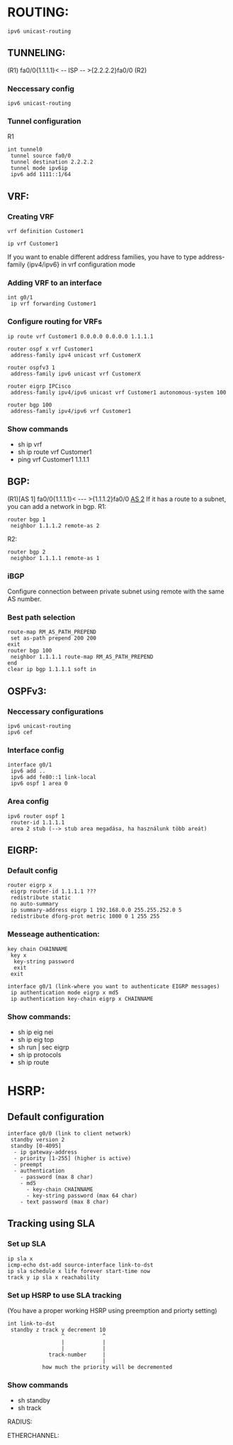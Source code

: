 # ROUTING:
```
ipv6 unicast-routing
```

## TUNNELING:
(R1) fa0/0{1.1.1.1}< -- ISP -- >{2.2.2.2}fa0/0 (R2)
### Neccessary config
```
ipv6 unicast-routing
```

### Tunnel configuration
R1
```
int tunnel0 
 tunnel source fa0/0
 tunnel destination 2.2.2.2
 tunnel mode ipv6ip
 ipv6 add 1111::1/64
```

## VRF:
### Creating VRF
```
vrf definition Customer1
```

```
ip vrf Customer1
```

If you want to enable different address families, you have to type address-family {ipv4/ipv6} in vrf configuration mode

### Adding VRF to an interface
```
int g0/1
 ip vrf forwarding Customer1
```

### Configure routing for VRFs
```
ip route vrf Customer1 0.0.0.0 0.0.0.0 1.1.1.1
```

```
router ospf x vrf Customer1
 address-family ipv4 unicast vrf CustomerX

router ospfv3 1 
 address-family ipv6 unicast vrf CustomerX
```

```
router eigrp IPCisco
 address-family ipv4/ipv6 unicast vrf Customer1 autonomous-system 100
```

```
router bgp 100
 address-family ipv4/ipv6 vrf Customer1
```



### Show commands
- sh ip vrf
- sh ip route vrf Customer1 
- ping vrf Customer1 1.1.1.1

## BGP:
(R1)[AS 1] fa0/0{1.1.1.1}< --- >{1.1.1.2}fa0/0 [AS 2](R2)
If it has a route to a subnet, you can add a network in bgp.
R1:
```
router bgp 1
 neighbor 1.1.1.2 remote-as 2
```

R2:
```
router bgp 2
 neighbor 1.1.1.1 remote-as 1
```

### iBGP
Configure connection between private subnet using remote with the same AS number. 

### Best path selection
```
route-map RM_AS_PATH_PREPEND
 set as-path prepend 200 200
exit
router bgp 100
 neighbor 1.1.1.1 route-map RM_AS_PATH_PREPEND
end
clear ip bgp 1.1.1.1 soft in
```

## OSPFv3:
### Neccessary configurations
```
ipv6 unicast-routing
ipv6 cef
```
### Interface config
```
interface g0/1
 ipv6 add ..
 ipv6 add fe80::1 link-local
 ipv6 ospf 1 area 0
```
### Area config
```
ipv6 router ospf 1
 router-id 1.1.1.1
 area 2 stub (--> stub area megadása, ha használunk több areát)
```

## EIGRP:
### Default config
```
router eigrp x
 eigrp router-id 1.1.1.1 ???
 redistribute static
 no auto-summary
 ip summary-address eigrp 1 192.168.0.0 255.255.252.0 5
 redistribute dforg-prot metric 1000 0 1 255 255 
```

### Messeage authentication:
```
key chain CHAINNAME
 key x
  key-string password
  exit
 exit
```

```
interface g0/1 (link-where you want to authenticate EIGRP messages)
 ip authentication mode eigrp x md5
 ip authentication key-chain eigrp x CHAINNAME
```

### Show commands:
- sh ip eig nei
- sh ip eig top
- sh run | sec eigrp
- sh ip protocols
- sh ip route


# HSRP:
## Default configuration
```
interface g0/0 (link to client network)
 standby version 2
 standby [0-4095] 
  - ip gateway-address
  - priority [1-255] (higher is active)
  - preempt
  - authentication
    - password (max 8 char)
    - md5 
      - key-chain CHAINNAME
      - key-string password (max 64 char)
    - text password (max 8 char)
```

## Tracking using SLA
### Set up SLA
```
ip sla x
icmp-echo dst-add source-interface link-to-dst
ip sla schedule x life forever start-time now
track y ip sla x reachability
```

### Set up HSRP to use SLA tracking
(You have a proper working HSRP using preemption and priorty setting)
```
int link-to-dst
 standby z track y decrement 10
                 ^            ^
                 |            |
                 |            |
             track-number     |
                              |
           how much the priority will be decremented
```

### Show commands
- sh standby
- sh track



RADIUS:


ETHERCHANNEL:
